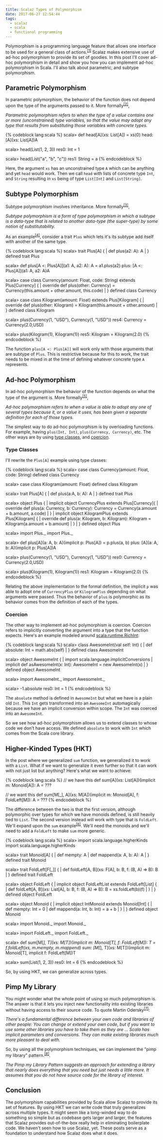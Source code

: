 ```yaml
---
title: Scalaz Types of Polymorphism
date: 2017-06-27 12:54:44
tags: 
  - scalaz
  - scala 
  - functional programming
---
```


Polymorphism is a programming language feature that allows one interface to be used for a general class of actions.<sup>[[1]](http://scala.org.ua/presentations/scala-polymorphism/#/1)</sup> Scalaz makes extensive use of ad-hoc polymorphism to provide its set of goodies. In this post I'll cover ad-hoc polymorphism in detail and show you how you can implement ad-hoc polymorphism in Scala. I'll also talk about parametric, and subtype polymorphism.  

## Parametric Polymorphism  

In parametric polymorphism, the behavior of the function does not depend upon the type of the arguments passed to it. More formally<sup>[[2]](https://wiki.haskell.org/Polymorphism#Parametric_polymorphism)</sup>,  

*Parametric polymorphism refers to when the type of a value contains one or more (unconstrained) type variables, so that the value may adopt any type that results from substituting those variables with concrete types.* 

{% codeblock lang:scala %}
scala> def head[A](xs: List[A]) = xs(0)
head: [A](xs: List[A])A

scala> head(List(1, 2, 3))
res0: Int = 1

scala> head(List("a", "b", "c"))
res1: String = a
{% endcodeblock %}  

Here, the argument `xs` has an unconstrained type `A` which can be anything and yet `head` would work. Then we call `head` with lists of concrete type `Int`, and `String` resulting in `xs` being of type `List[Int]` and `List[String]`.  

## Subtype Polymorphism  

Subtype polymorphism involves inheritance. More formally<sup>[[3]](http://scala.org.ua/presentations/scala-polymorphism/#/10)</sup>, 

*Subtype polymorphism is a form of type polymorphism in which a subtype is a data-type that is related to another data-type (the super-type) by some notion of substitutability.* 

As an example<sup>[[4]](http://eed3si9n.com/learning-scalaz/polymorphism.html#Subtype+polymorphism)</sup>, consider a trait `Plus` which lets it's its subtype add itself with another of the same type.

{% codeblock lang:scala %}
scala> trait Plus[A] {
     |   def plus(a2: A): A
     | }
defined trait Plus

scala> def plus[A <: Plus[A]](a1: A, a2: A): A = a1.plus(a2)
plus: [A <: Plus[A]](a1: A, a2: A)A

scala> case class Currency(amount: Float, code: String) extends Plus[Currency] {
     |   override def plus(other: Currency) = Currency(this.amount + other.amount, this.code)
     | }
defined class Currency

scala> case class Kilogram(amount: Float) extends Plus[Kilogram] {
     |   override def plus(other: Kilogram) = Kilogram(this.amount + other.amount)
     | }
defined class Kilogram

scala> plus(Currency(1, "USD"), Currency(1, "USD"))
res4: Currency = Currency(2.0,USD)

scala> plus(Kilogram(1), Kilogram(1))
res5: Kilogram = Kilogram(2.0)
{% endcodeblock %}  

The function `plus[A <: Plus[A]]` will work only with those arguments that are subtype of `Plus`. This is restrictive because for this to work, the trait needs to be mixed in at the time of defining whatever concrete type `A` represents.  

## Ad-hoc Polymorphism  

In ad-hoc polymorphism the behavior of the function depends on what the type of the argument is. More formally<sup>[[5]](https://wiki.haskell.org/Polymorphism#Ad-hoc_polymorphism)</sup>, 

*Ad-hoc polymorphism refers to when a value is able to adopt any one of several types because it, or a value it uses, has been given a separate definition for each of those types.*

The simplest way to do ad-hoc polymorphism is by overloading functions. For example, having `plus(Int, Int)`, `plus(Currency, Currency)`, etc. The other ways are by using [type classes](http://scala.org.ua/presentations/scala-polymorphism/#/18), and [coercion](http://scala.org.ua/presentations/scala-polymorphism/#/15).  

### Type Classes

I'll rewrite the `Plus[A]` example using type classes:  

{% codeblock lang:scala %}
scala> case class Currency(amount: Float, code: String)
defined class Currency

scala> case class Kilogram(amount: Float)
defined class Kilogram

scala> trait Plus[A] {
     |   def plus(a:A, b: A): A
     | }
defined trait Plus

scala> object Plus {
     |   implicit object CurrencyPlus extends Plus[Currency]{
     |     override def plus(a: Currency, b: Currency): Currency = Currency(a.amount + b.amount, a.code)
     |   }
     |   implicit object KilogramPlus extends Plus[Kilogram] {
     |     override def plus(a: Kilogram, b: Kilogram): Kilogram = Kilogram(a.amount + b.amount)
     |   }
     | }
defined object Plus

scala> import Plus._
import Plus._

scala> def plus[A](a: A, b: A)(implicit p: Plus[A]) = p.plus(a, b)
plus: [A](a: A, b: A)(implicit p: Plus[A])A

scala> plus(Currency(1, "USD"), Currency(1, "USD"))
res0: Currency = Currency(2.0,USD)

scala> plus(Kilogram(1), Kilogram(1))
res1: Kilogram = Kilogram(2.0)
{% endcodeblock %}  

Relating the above implementation to the formal definition, the implicit `p` was able to adopt one of `CurrencyPlus` or `KilogramPlus` depending on what arguments were passed. Thus the behavior of `plus` is polymorphic as its behavior comes from the definition of each of the types.  

### Coercion

The other way to implement ad-hoc polymorphism is coercion. Coercion refers to implicitly converting the argument into a type that the function expects. Here's an example modeled around [scala.runtime.RichInt](https://github.com/scala/scala/blob/05016d9035ab9b1c866bd9f12fdd0491f1ea0cbb/src/library/scala/runtime/RichInt.scala):  

{% codeblock lang:scala %}
scala> class AwesomeInt(val self: Int) {
     |   def absolute: Int = math.abs(self)
     | }
defined class AwesomeInt

scala> object AwesomeInt {
     |   import scala.language.implicitConversions
     |   implicit def asAwesomeInt(x: Int): AwesomeInt = new AwesomeInt(x)
     | }
defined object AwesomeInt

scala> import AwesomeInt._
import AwesomeInt._

scala> -1.absolute
res0: Int = 1
{% endcodeblock %}  

The `absolute` method is defined in `AwesomeInt` but what we have is a plain old `Int`. This `Int` gets transformed into an `AwesomeInt` automagically because we have an implicit conversion within scope. The `Int` was coerced into an `AwesomeInt`.  

So we see how ad-hoc polymorphism allows us to extend classes to whose code we don't have access. We defined `absolute` to work with `Int` which comes from the Scala core library.  

## Higher-Kinded Types (HKT)

In the post where we generalized `sum` function, we generalized it to work with a `List`. What if we want to generalize it even further so that it can work with not just list but anything? Here's what we want to achieve:  

{% codeblock lang:scala %}
// we have this
def sum[A](xs: List[A])(implicit m: Monoid[A]): A = ???

// we want this
def sum[M[_], A](xs: M[A])(implicit m: Monoid[A], f: FoldLeft[M]): A = ???
{% endcodeblock %}

The difference between the two is that the first version, although polymorphic over types for which we have monoids defined, is still heavily tied to `List`. The second version instead will work with type that is `FoldLeft`. We'll expand upon the `sum` example<sup>[[6]](http://bit.ly/c2eTVR)</sup>. We'll need the monoids and we'll need to add a `FoldLeft` to make `sum` more generic.  

{% codeblock lang:scala %}
scala> import scala.language.higherKinds
import scala.language.higherKinds

scala> trait Monoid[A] {
     |   def mempty: A
     |   def mappend(a: A, b: A): A
     | }
defined trait Monoid

scala> trait FoldLeft[F[_]] {
     |   def foldLeft[A, B](xs: F[A], b: B, f: (B, A) => B): B
     | }
defined trait FoldLeft

scala> object FoldLeft {
     |   implicit object FoldLeftList extends FoldLeft[List] {
     |     def foldLeft[A, B](xs: List[A], b: B, f: (B, A) => B): B = xs.foldLeft(b)(f)
     |   }
     | }
defined object FoldLeft

scala> object Monoid {
     |   implicit object IntMonoid extends Monoid[Int] {
     |     def mempty: Int = 0
     |     def mappend(a: Int, b: Int) = a + b
     |   }
     | }
defined object Monoid

scala> import Monoid._
import Monoid._

scala> import FoldLeft._
import FoldLeft._

scala> def sum[M[_], T](xs: M[T])(implicit m: Monoid[T], f: FoldLeft[M]): T = f.foldLeft(xs, m.mempty, m.mappend)
sum: [M[_], T](xs: M[T])(implicit m: Monoid[T], implicit f: FoldLeft[M])T

scala> sum(List(1, 2, 3))
res0: Int = 6
{% endcodeblock %}  

So, by using HKT, we can generalize across types.   

## Pimp My Library  

You might wonder what the whole point of using so much polymorphism is. The answer is that it lets you inject new functionality into existing libraries without having access to their source code. To quote Martin Odersky<sup>[[7]](http://www.artima.com/weblogs/viewpost.jsp?thread=179766)</sup>:  

*There's a fundamental difference between your own code and libraries of other people: You can change or extend your own code, but if you want to use some other libraries you have to take them as they are ... Scala has implicit parameters and conversions. They can make existing libraries much more pleasant to deal with.*  

So, by using all the polymorphism techniques, we can implement the "pimp my library" pattern.<sup>[[8]](http://groovy-lang.org/design-patterns.html#_pimp_my_library_pattern)</sup>.

*The Pimp my Library Pattern suggests an approach for extending a library that nearly does everything that you need but just needs a little more. It assumes that you do not have source code for the library of interest.*

## Conclusion

The polymorphism capabilities provided by Scala allow Scalaz to provide its set of features. By using HKT we can write code that truly generalizes across multiple types. It might seem like a long-winded way to do something so simple but as codebase gets larger and larger, the features that Scalaz provides out-of-the-box really help in eliminating boilerplate code. We haven't seen how to use Scalaz, yet. These posts serve as a foundation to understand how Scalaz does what it does.